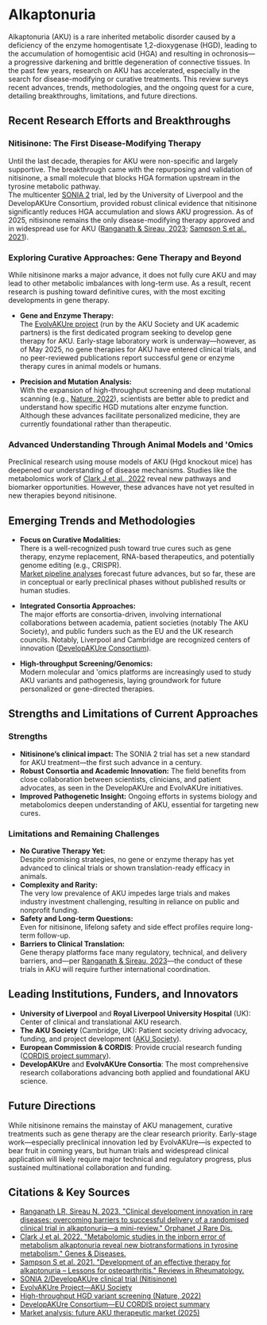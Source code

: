 
# Alkaptonuria

Alkaptonuria (AKU) is a rare inherited metabolic disorder caused by a deficiency of the enzyme homogentisate 1,2-dioxygenase (HGD), leading to the accumulation of homogentisic acid (HGA) and resulting in ochronosis—a progressive darkening and brittle degeneration of connective tissues. In the past few years, research on AKU has accelerated, especially in the search for disease-modifying or curative treatments. This review surveys recent advances, trends, methodologies, and the ongoing quest for a cure, detailing breakthroughs, limitations, and future directions.

## Recent Research Efforts and Breakthroughs

### Nitisinone: The First Disease-Modifying Therapy

Until the last decade, therapies for AKU were non-specific and largely supportive. The breakthrough came with the repurposing and validation of nitisinone, a small molecule that blocks HGA formation upstream in the tyrosine metabolic pathway.  
The multicenter [SONIA 2](https://clinicaltrials.gov/ct2/show/results/NCT01916382) trial, led by the University of Liverpool and the DevelopAKUre Consortium, provided robust clinical evidence that nitisinone significantly reduces HGA accumulation and slows AKU progression. As of 2025, nitisinone remains the only disease-modifying therapy approved and in widespread use for AKU ([Ranganath & Sireau, 2023](https://pmc.ncbi.nlm.nih.gov/articles/PMC9811731/); [Sampson S et al., 2021](https://www.degruyterbrill.com/document/doi/10.2478/rir-2021-0011/html)).

### Exploring Curative Approaches: Gene Therapy and Beyond

While nitisinone marks a major advance, it does not fully cure AKU and may lead to other metabolic imbalances with long-term use. As a result, recent research is pushing toward definitive cures, with the most exciting developments in gene therapy.

- **Gene and Enzyme Therapy:**  
  The [EvolvAKUre project](https://akusociety.org/evolvakure-a-darwinian-approach-to-develop-a-cure-for-aku/) (run by the AKU Society and UK academic partners) is the first dedicated program seeking to develop gene therapy for AKU. Early-stage laboratory work is underway—however, as of May 2025, no gene therapies for AKU have entered clinical trials, and no peer-reviewed publications report successful gene or enzyme therapy cures in animal models or humans.

- **Precision and Mutation Analysis:**  
  With the expansion of high-throughput screening and deep mutational scanning (e.g., [Nature, 2022](https://www.nature.com/articles/s41598-022-23702-y)), scientists are better able to predict and understand how specific HGD mutations alter enzyme function. Although these advances facilitate personalized medicine, they are currently foundational rather than therapeutic.

### Advanced Understanding Through Animal Models and 'Omics

Preclinical research using mouse models of AKU (Hgd knockout mice) has deepened our understanding of disease mechanisms. Studies like the metabolomics work of [Clark J et al., 2022](https://pmc.ncbi.nlm.nih.gov/articles/PMC9170613/) reveal new pathways and biomarker opportunities. However, these advances have not yet resulted in new therapies beyond nitisinone.

## Emerging Trends and Methodologies

- **Focus on Curative Modalities:**  
  There is a well-recognized push toward true cures such as gene therapy, enzyme replacement, RNA-based therapeutics, and potentially genome editing (e.g., CRISPR).  
  [Market pipeline analyses](https://www.globenewswire.com/news-release/2025/03/18/3044756/0/en/Alkaptonuria-Therapeutics-Market-to-Reach-US-31-6-Million-by-2035-with-Rising-Demand-for-Orphan-Drugs-Exclusive-Report-by-Transparency-Market-Research-Inc.html) forecast future advances, but so far, these are in conceptual or early preclinical phases without published results or human studies.

- **Integrated Consortia Approaches:**  
  The major efforts are consortia-driven, involving international collaborations between academia, patient societies (notably The AKU Society), and public funders such as the EU and the UK research councils. Notably, Liverpool and Cambridge are recognized centers of innovation ([DevelopAKUre Consortium](https://cordis.europa.eu/project/id/304985)).

- **High-throughput Screening/Genomics:**  
  Modern molecular and 'omics platforms are increasingly used to study AKU variants and pathogenesis, laying groundwork for future personalized or gene-directed therapies.

## Strengths and Limitations of Current Approaches

### Strengths

- **Nitisinone’s clinical impact:** The SONIA 2 trial has set a new standard for AKU treatment—the first such advance in a century.
- **Robust Consortia and Academic Innovation:** The field benefits from close collaboration between scientists, clinicians, and patient advocates, as seen in the DevelopAKUre and EvolvAKUre initiatives.
- **Improved Pathogenetic Insight:** Ongoing efforts in systems biology and metabolomics deepen understanding of AKU, essential for targeting new cures.

### Limitations and Remaining Challenges

- **No Curative Therapy Yet:**  
  Despite promising strategies, no gene or enzyme therapy has yet advanced to clinical trials or shown translation-ready efficacy in animals.
- **Complexity and Rarity:**  
  The very low prevalence of AKU impedes large trials and makes industry investment challenging, resulting in reliance on public and nonprofit funding.
- **Safety and Long-term Questions:**  
  Even for nitisinone, lifelong safety and side effect profiles require long-term follow-up.
- **Barriers to Clinical Translation:**  
  Gene therapy platforms face many regulatory, technical, and delivery barriers, and—per [Ranganath & Sireau, 2023](https://pmc.ncbi.nlm.nih.gov/articles/PMC9811731/)—the conduct of these trials in AKU will require further international coordination.

## Leading Institutions, Funders, and Innovators

- **University of Liverpool** and **Royal Liverpool University Hospital** (UK): Center of clinical and translational AKU research.
- **The AKU Society** (Cambridge, UK): Patient society driving advocacy, funding, and project development ([AKU Society](https://akusociety.org/)).
- **European Commission & CORDIS**: Provide crucial research funding ([CORDIS project summary](https://cordis.europa.eu/project/id/304985)).
- **DevelopAKUre** and **EvolvAKUre Consortia**: The most comprehensive research collaborations advancing both applied and foundational AKU science.

## Future Directions

While nitisinone remains the mainstay of AKU management, curative treatments such as gene therapy are the clear research priority. Early-stage work—especially preclinical innovation led by EvolvAKUre—is expected to bear fruit in coming years, but human trials and widespread clinical application will likely require major technical and regulatory progress, plus sustained multinational collaboration and funding.

## Citations & Key Sources

- [Ranganath LR, Sireau N. 2023. "Clinical development innovation in rare diseases: overcoming barriers to successful delivery of a randomised clinical trial in alkaptonuria—a mini-review." Orphanet J Rare Dis.](https://pmc.ncbi.nlm.nih.gov/articles/PMC9811731/)
- [Clark J et al. 2022. "Metabolomic studies in the inborn error of metabolism alkaptonuria reveal new biotransformations in tyrosine metabolism." Genes & Diseases.](https://pmc.ncbi.nlm.nih.gov/articles/PMC9170613/)
- [Sampson S et al. 2021. "Development of an effective therapy for alkaptonuria – Lessons for osteoarthritis." Reviews in Rheumatology.](https://www.degruyterbrill.com/document/doi/10.2478/rir-2021-0011/html)
- [SONIA 2/DevelopAKUre clinical trial (Nitisinone)](https://clinicaltrials.gov/ct2/show/results/NCT01916382)
- [EvolvAKUre Project—AKU Society](https://akusociety.org/evolvakure-a-darwinian-approach-to-develop-a-cure-for-aku/)
- [High-throughput HGD variant screening (Nature, 2022)](https://www.nature.com/articles/s41598-022-23702-y)
- [DevelopAKUre Consortium—EU CORDIS project summary](https://cordis.europa.eu/project/id/304985)
- [Market analysis: future AKU therapeutic market (2025)](https://www.globenewswire.com/news-release/2025/03/18/3044756/0/en/Alkaptonuria-Therapeutics-Market-to-Reach-US-31-6-Million-by-2035-with-Rising-Demand-for-Orphan-Drugs-Exclusive-Report-by-Transparency-Market-Research-Inc.html)


